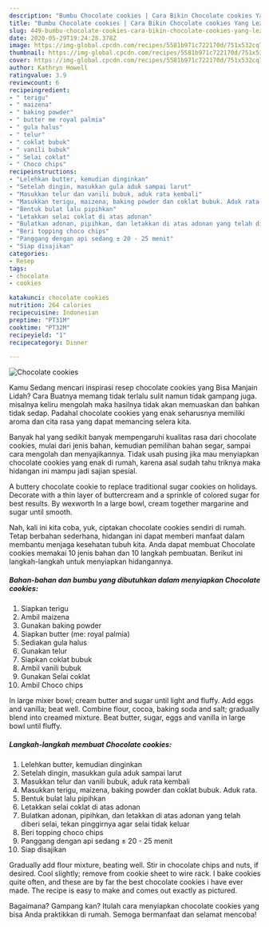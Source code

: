 ```yaml
---
description: "Bumbu Chocolate cookies | Cara Bikin Chocolate cookies Yang Lezat Sekali"
title: "Bumbu Chocolate cookies | Cara Bikin Chocolate cookies Yang Lezat Sekali"
slug: 449-bumbu-chocolate-cookies-cara-bikin-chocolate-cookies-yang-lezat-sekali
date: 2020-05-29T19:24:28.378Z
image: https://img-global.cpcdn.com/recipes/5581b971c722170d/751x532cq70/chocolate-cookies-foto-resep-utama.jpg
thumbnail: https://img-global.cpcdn.com/recipes/5581b971c722170d/751x532cq70/chocolate-cookies-foto-resep-utama.jpg
cover: https://img-global.cpcdn.com/recipes/5581b971c722170d/751x532cq70/chocolate-cookies-foto-resep-utama.jpg
author: Kathryn Howell
ratingvalue: 3.9
reviewcount: 6
recipeingredient:
- " terigu"
- " maizena"
- " baking powder"
- " butter me royal palmia"
- " gula halus"
- " telur"
- " coklat bubuk"
- " vanili bubuk"
- " Selai coklat"
- " Choco chips"
recipeinstructions:
- "Lelehkan butter, kemudian dinginkan"
- "Setelah dingin, masukkan gula aduk sampai larut"
- "Masukkan telur dan vanili bubuk, aduk rata kembali"
- "Masukkan terigu, maizena, baking powder dan coklat bubuk. Aduk rata."
- "Bentuk bulat lalu pipihkan"
- "Letakkan selai coklat di atas adonan"
- "Bulatkan adonan, pipihkan, dan letakkan di atas adonan yang telah diberi selai, tekan pinggirnya agar selai tidak keluar"
- "Beri topping choco chips"
- "Panggang dengan api sedang ± 20 - 25 menit"
- "Siap disajikan"
categories:
- Resep
tags:
- chocolate
- cookies

katakunci: chocolate cookies 
nutrition: 264 calories
recipecuisine: Indonesian
preptime: "PT31M"
cooktime: "PT32M"
recipeyield: "1"
recipecategory: Dinner

---
```



![Chocolate cookies](https://img-global.cpcdn.com/recipes/5581b971c722170d/751x532cq70/chocolate-cookies-foto-resep-utama.jpg)

Kamu Sedang mencari inspirasi resep chocolate cookies yang Bisa Manjain Lidah? Cara Buatnya memang tidak terlalu sulit namun tidak gampang juga. misalnya keliru mengolah maka hasilnya tidak akan memuaskan dan bahkan tidak sedap. Padahal chocolate cookies yang enak seharusnya memiliki aroma dan cita rasa yang dapat memancing selera kita.

Banyak hal yang sedikit banyak mempengaruhi kualitas rasa dari chocolate cookies, mulai dari jenis bahan, kemudian pemilihan bahan segar, sampai cara mengolah dan menyajikannya. Tidak usah pusing jika mau menyiapkan chocolate cookies yang enak di rumah, karena asal sudah tahu triknya maka hidangan ini mampu jadi sajian spesial.

A buttery chocolate cookie to replace traditional sugar cookies on holidays. Decorate with a thin layer of buttercream and a sprinkle of colored sugar for best results. By wexworth In a large bowl, cream together margarine and sugar until smooth.


Nah, kali ini kita coba, yuk, ciptakan chocolate cookies sendiri di rumah. Tetap berbahan sederhana, hidangan ini dapat memberi manfaat dalam membantu menjaga kesehatan tubuh kita. Anda dapat membuat Chocolate cookies memakai 10 jenis bahan dan 10 langkah pembuatan. Berikut ini langkah-langkah untuk menyiapkan hidangannya.

<!--inarticleads1-->

##### Bahan-bahan dan bumbu yang dibutuhkan dalam menyiapkan Chocolate cookies:

1. Siapkan  terigu
1. Ambil  maizena
1. Gunakan  baking powder
1. Siapkan  butter (me: royal palmia)
1. Sediakan  gula halus
1. Gunakan  telur
1. Siapkan  coklat bubuk
1. Ambil  vanili bubuk
1. Gunakan  Selai coklat
1. Ambil  Choco chips


In large mixer bowl; cream butter and sugar until light and fluffy. Add eggs and vanilla; beat well. Combine flour, cocoa, baking soda and salt; gradually blend into creamed mixture. Beat butter, sugar, eggs and vanilla in large bowl until fluffy. 

<!--inarticleads2-->

##### Langkah-langkah membuat Chocolate cookies:

1. Lelehkan butter, kemudian dinginkan
1. Setelah dingin, masukkan gula aduk sampai larut
1. Masukkan telur dan vanili bubuk, aduk rata kembali
1. Masukkan terigu, maizena, baking powder dan coklat bubuk. Aduk rata.
1. Bentuk bulat lalu pipihkan
1. Letakkan selai coklat di atas adonan
1. Bulatkan adonan, pipihkan, dan letakkan di atas adonan yang telah diberi selai, tekan pinggirnya agar selai tidak keluar
1. Beri topping choco chips
1. Panggang dengan api sedang ± 20 - 25 menit
1. Siap disajikan


Gradually add flour mixture, beating well. Stir in chocolate chips and nuts, if desired. Cool slightly; remove from cookie sheet to wire rack. I bake cookies quite often, and these are by far the best chocolate cookies i have ever made. The recipe is easy to make and comes out exactly as pictured. 

Bagaimana? Gampang kan? Itulah cara menyiapkan chocolate cookies yang bisa Anda praktikkan di rumah. Semoga bermanfaat dan selamat mencoba!
